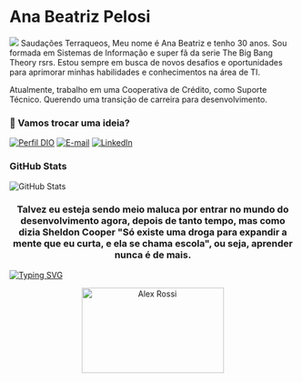 # Ana Beatriz Pelosi

![](https://www.ung.br/sites/ung.br/files/imagens/jim-parsons.jpg) Saudações Terraqueos, Meu nome é Ana Beatriz e tenho 30 anos. Sou formada em Sistemas de Informação e super fã da serie The Big Bang Theory rsrs. Estou sempre em busca de novos desafios e oportunidades para aprimorar minhas habilidades e conhecimentos na área de TI.

Atualmente, trabalho em uma Cooperativa de Crédito, como Suporte Técnico. Querendo uma transição de carreira para desenvolvimento.

### 📨 Vamos trocar uma ideia? 

[![Perfil DIO](https://img.shields.io/badge/-Meu%20Perfil%20na%20DIO-30A3DC?style=for-the-badge)](https://web.dio.me/users/anna_beatrizpb/)
[![E-mail](https://img.shields.io/badge/-Email-000?style=for-the-badge&logo=microsoft-outlook&logoColor=E94D5F)](mailto:anna.beatrizpb@gmail.com)
[![LinkedIn](https://img.shields.io/badge/-LinkedIn-000?style=for-the-badge&logo=linkedin&logoColor=30A3DC)](https://www.linkedin.com/in/ana-beatriz-pelosi-pinto-901771128/)




### GitHub Stats

![GitHub Stats](https://github-readme-stats.vercel.app/api?username=AnnaBeatriz&theme=transparent&bg_color=000&border_color=30A3DC&show_icons=true&icon_color=30A3DC&title_color=E94D5F&text_color=FFF)



<h3 align="center">Talvez eu esteja sendo meio maluca por entrar no mundo do desenvolvimento agora, depois de tanto tempo, mas como dizia Sheldon Cooper "Só existe uma droga para expandir a mente que eu curta, e ela se chama escola", ou seja, aprender nunca é de mais.</h3>

 [![Typing SVG](https://readme-typing-svg.herokuapp.com/?color=0E8AE6&size=35&center=true&vCenter=true&width=1000&lines=+Vida+longa+e+próspera!+:%29)](https://git.io/typing-svg)

<p align="center">
  <img src="https://aventurasnahistoria.uol.com.br/media/_versions/hard_news/the_big_bang_theory_widemd.jpg" title="Alex Rossi" width="250" height="150"></a></p>
  
